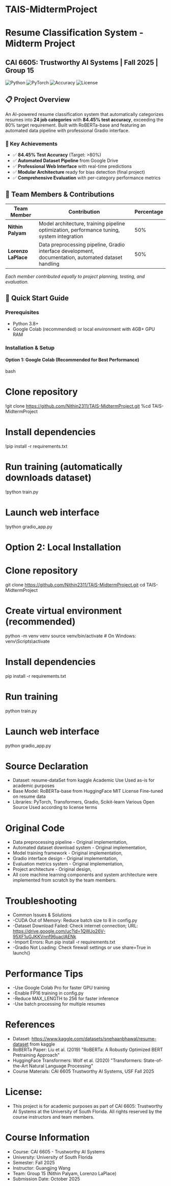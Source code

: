 # TAIS-MidtermProject

# Resume Classification System - Midterm Project
## CAI 6605: Trustworthy AI Systems | Fall 2025 | Group 15

![Python](https://img.shields.io/badge/Python-3.8%2B-blue)
![PyTorch](https://img.shields.io/badge/PyTorch-Transformers-orange)
![Accuracy](https://img.shields.io/badge/Accuracy-84.45%25-brightgreen)
![License](https://img.shields.io/badge/License-MIT-green)

## 📋 Project Overview

An AI-powered resume classification system that automatically categorizes resumes into **24 job categories** with **84.45% test accuracy**, exceeding the 80% target requirement. Built with RoBERTa-base and featuring an automated data pipeline with professional Gradio interface.

### 🎯 Key Achievements
- ✅ **84.45% Test Accuracy** (Target: >80%)
- ✅ **Automated Dataset Pipeline** from Google Drive
- ✅ **Professional Web Interface** with real-time predictions
- ✅ **Modular Architecture** ready for bias detection (final project)
- ✅ **Comprehensive Evaluation** with per-category performance metrics

## 👥 Team Members & Contributions

| Team Member | Contribution | Percentage |
|-------------|--------------|------------|
| **Nithin Palyam** | Model architecture, training pipeline optimization, performance tuning, system integration | 50% |
| **Lorenzo LaPlace** | Data preprocessing pipeline, Gradio interface development, documentation, automated dataset handling | 50% |

*Each member contributed equally to project planning, testing, and evaluation.*

## 🚀 Quick Start Guide

### Prerequisites
- Python 3.8+
- Google Colab (recommended) or local environment with 4GB+ GPU RAM

### Installation & Setup

#### Option 1: Google Colab (Recommended for Best Performance)
bash
# Clone repository
!git clone https://github.com/Nithin2311/TAIS-MidtermProject.git
%cd TAIS-MidtermProject

# Install dependencies
!pip install -r requirements.txt

# Run training (automatically downloads dataset)
!python train.py

# Launch web interface
!python gradio_app.py

# Option 2: Local Installation

# Clone repository
git clone https://github.com/Nithin2311/TAIS-MidtermProject.git
cd TAIS-MidtermProject

# Create virtual environment (recommended)
python -m venv venv
source venv/bin/activate  # On Windows: venv\Scripts\activate

# Install dependencies
pip install -r requirements.txt

# Run training
python train.py

# Launch web interface
python gradio_app.py

# Source Declaration
* Dataset:	resume-dataSet from kaggle Academic Use	Used as-is for academic purposes
* Base Model:	RoBERTa-base from HuggingFace	MIT License	Fine-tuned on resume data
* Libraries: 	PyTorch, Transformers, Gradio, Scikit-learn	Various Open Source	Used according to license terms

# Original Code
* Data preprocessing pipeline - Original implementation,
* Automated dataset download system - Original implementation,
* Model training framework - Original implementation,
* Gradio interface design - Original implementation,
* Evaluation metrics system - Original implementation,
* Project architecture - Original design,
* All core machine learning components and system architecture were implemented from scratch by the team members.

# Troubleshooting
* Common Issues & Solutions
* -CUDA Out of Memory:	Reduce batch size to 8 in config.py
* -Dataset Download Failed:	Check internet connection; URL: https://drive.google.com/uc?id=1QWJo26V-95XF1uGJKKVnnf96uaclAENk
* -Import Errors:	Run pip install -r requirements.txt
* -Gradio Not Loading:	Check firewall settings or use share=True in launch()

# Performance Tips
* -Use Google Colab Pro for faster GPU training
* -Enable FP16 training in config.py
* -Reduce MAX_LENGTH to 256 for faster inference
* -Use batch processing for multiple resumes

# References
* Dataset: https://www.kaggle.com/datasets/snehaanbhawal/resume-dataset from kaggle 
* RoBERTa Paper: Liu et al. (2019) "RoBERTa: A Robustly Optimized BERT Pretraining Approach"
* HuggingFace Transformers: Wolf et al. (2020) "Transformers: State-of-the-Art Natural Language Processing"
* Course Materials: CAI 6605 Trustworthy AI Systems, USF Fall 2025

# License: 
* This project is for academic purposes as part of CAI 6605: Trustworthy AI Systems at the University of South Florida. All rights reserved by the course instructors and team members.

# Course Information
* Course: CAI 6605 - Trustworthy AI Systems
* University: University of South Florida
* Semester: Fall 2025
* Instructor: Guangjing Wang
* Team: Group 15 (Nithin Palyam, Lorenzo LaPlace)
* Submission Date: October 2025


